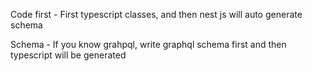 Code first - First typescript classes, and then nest js will auto generate schema

Schema - If you know grahpql, write graphql schema first and then typescript will be generated